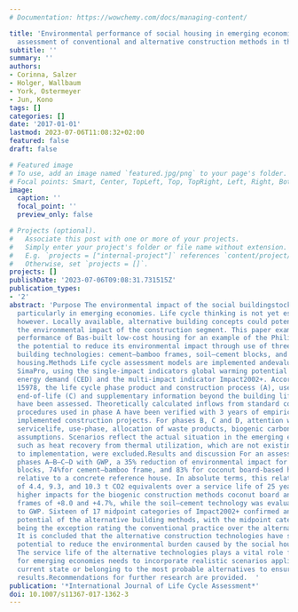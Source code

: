 ```yaml
---
# Documentation: https://wowchemy.com/docs/managing-content/

title: 'Environmental performance of social housing in emerging economies: life cycle
  assessment of conventional and alternative construction methods in the Philippines'
subtitle: ''
summary: ''
authors:
- Corinna, Salzer
- Holger, Wallbaum
- York, Ostermeyer
- Jun, Kono
tags: []
categories: []
date: '2017-01-01'
lastmod: 2023-07-06T11:08:32+02:00
featured: false
draft: false

# Featured image
# To use, add an image named `featured.jpg/png` to your page's folder.
# Focal points: Smart, Center, TopLeft, Top, TopRight, Left, Right, BottomLeft, Bottom, BottomRight.
image:
  caption: ''
  focal_point: ''
  preview_only: false

# Projects (optional).
#   Associate this post with one or more of your projects.
#   Simply enter your project's folder or file name without extension.
#   E.g. `projects = ["internal-project"]` references `content/project/deep-learning/index.md`.
#   Otherwise, set `projects = []`.
projects: []
publishDate: '2023-07-06T09:08:31.731515Z'
publication_types:
- '2'
abstract: 'Purpose The environmental impact of the social buildingstock is relevant,
  particularly in emerging economies. Life cycle thinking is not yet established,
  however. Locally available, alternative building concepts could potentially reduce
  the environmental impact of the construction segment. This paper examines the environmental
  performance of Bas-built low-cost housing for an example of the Philippines, and
  the potential to reduce its environmental impact through use of three alternative
  building technologies: cement–bamboo frames, soil–cement blocks, and coconut board-based
  housing.Methods Life cycle assessment models are implemented andevaluated with software
  SimaPro, using the single-impact indicators global warming potential (GWP) and cumulative
  energy demand (CED) and the multi-impact indicator Impact2002+. According to EN
  15978, the life cycle phase product and construction process (A), use stage (B),
  end-of-life (C) and supplementary information beyond the building life cycle (D)
  have been assessed. Theoretically calculated inflows from standard construction
  procedures used in phase A have been verified with 3 years of empirical data from
  implemented construction projects. For phases B, C and D, attention was given to
  servicelife, use-phase, allocation of waste products, biogenic carbon and land-use
  assumptions. Scenarios reflect the actual situation in the emerging economy. Processes,
  such as heat recovery from thermal utilization, which are not existing nor near
  to implementation, were excluded.Results and discussion For an assessment of the
  phases A–B–C–D with GWP, a 35% reduction of environmental impact for soil–cement
  blocks, 74%for cement–bamboo frame, and 83% for coconut board-based houses is obtained
  relative to a concrete reference house. In absolute terms, this relates to a reduction
  of 4.4, 9.3, and 10.3 t CO2 equivalents over a service life of 25 years. CED showed
  higher impacts for the biogenic construction methods coconut board and cement–bamboo
  frames of +8.0 and +4.7%, while the soil–cement technology was evaluated −7.1% compared
  to GWP. Sixteen of 17 midpoint categories of Impact2002+ confirmed an overall reduction
  potential of the alternative building methods, with the midpoint category land occupation
  being the exception rating the conventional practice over the alternatives.Conclusions
  It is concluded that the alternative construction technologies have substantial
  potential to reduce the environmental burden caused by the social housing sector.
  The service life of the alternative technologies plays a vital role for it. LCA
  for emerging economies needs to incorporate realistic scenarios applicable at their
  current state or belonging to the most probable alternatives to ensure valuable
  results.Recommendations for further research are provided.  '
publication: '*International Journal of Life Cycle Assessment*'
doi: 10.1007/s11367-017-1362-3
---
```

